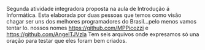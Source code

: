 Segunda atividade integradora  proposta na aula de Introdução á Informática.
Esta elaborada por duas pessoas que temos como visão chagar ser uns dos  melhores programadores do Brasil...pelo menos vamos tentar lo.
nossos nomes https://github.com/MPPicozzi e https://github.com/AngelTJVzla 
Tem seis arquivos onde expresamos só una oração para testar que  eles foram bem criados.